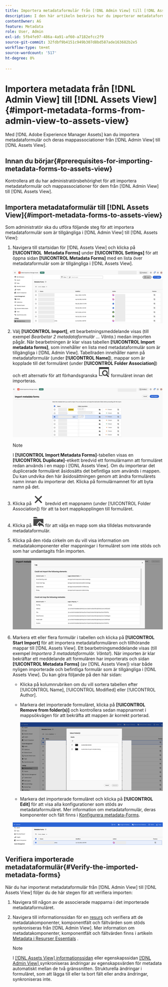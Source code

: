 ```yaml
---
title: Importera metadataformulär från [!DNL Admin View] till [!DNL Assets View]
description: I den här artikeln beskrivs hur du importerar metadataformuläret från [!DNL Admin View] till [!DNL Assets View]
contentOwner: AG
feature: Metadata
role: User, Admin
exl-id: 5fb4fe97-486a-4a91-af60-a7182efcc2f9
source-git-commit: 32fdbf9b4151c949b307d8bd587ade163682b2e5
workflow-type: tm+mt
source-wordcount: '517'
ht-degree: 0%

---
```


# Importera metadata från [!DNL Admin View] till [!DNL Assets View] {#import-metadata-forms-from-admin-view-to-assets-view}

Med [!DNL Adobe Experience Manager Assets] kan du importera metadataformulär och deras mappassociationer från [!DNL Admin View] till [!DNL Assets View].

## Innan du börjar{#prerequisites-for-importing-metadata-forms-to-assets-view}

Kontrollera att du har administratörsbehörighet för att importera metadataformulär och mappassociationer för dem från [!DNL Admin View] till [!DNL Assets View].

## Importera metadataformulär till [!DNL Assets View]{#import-metadata-forms-to-assets-view}

Som administratör ska du utföra följande steg för att importera metadataformulär som är tillgängliga i [!DNL Admin View] till [!DNL Assets View]:

1. Navigera till startsidan för [!DNL Assets View] och klicka på **[!UICONTROL &#x200B; Metadata Forms]** under **[!UICONTROL Settings]** för att öppna sidan **[!UICONTROL Metadata Forms]** med en lista över metadataformulär som är tillgängliga i [!DNL Assets View].

   ![sida med metadataformulär](/help/assets/assets/metadata-forms-page.png)

1. Välj **[!UICONTROL Import]**, ett bearbetningsmeddelande visas (till exempel *Bearbetar 2 metadataformulär ... Vänta.*) medan importen pågår. När bearbetningen är klar visas tabellen **[!UICONTROL Import metadata forms]**, som innehåller en lista med metadataformulär som är tillgängliga i [!DNL Admin View]. Tabellraden innehåller namn på metadataformulär (under **[!UICONTROL Name]**), mappar som är kopplade till det formuläret (under **[!UICONTROL Folder Association]**) och ett alternativ för att förhandsgranska ![förhandsgranska](/help/assets/assets/Preview.svg) formuläret innan det importeras.

   ![Importera Forms-metadatasida](/help/assets/assets/import-metadata-forms-page.png)

   >[!NOTE]
   > 
   > I **[!UICONTROL Import Metadata Forms]**-tabellen visas en **[!UICONTROL Duplicate]**-etikett bredvid ett formulärnamn att formuläret redan används i en mapp i [!DNL Assets View]. Om du importerar det duplicerade formuläret åsidosätts det befintliga som används i mappen. Du kan undvika den här åsidosättningen genom att ändra formulärets namn innan du importerar det. Klicka på formulärnamnet för att byta namn på det.

1. Klicka på ![välj mapp](/help/assets/assets/x.svg) bredvid ett mappnamn (under [!UICONTROL Folder Association]) för att ta bort mappkopplingen till formuläret.
1. Klicka på ![välj mapp](/help/assets/assets/add-to-folder.svg) för att välja en mapp som ska tilldelas motsvarande metadataformulär.
1. Klicka på den röda cirkeln om du vill visa information om metadatakomponenter eller mappningar i formuläret som inte stöds och som har undantagits från importen.

   ![Importera Forms-metadatasida](/help/assets/assets/unsupported-import-elements.png)

1. Markera ett eller flera formulär i tabellen och klicka på **[!UICONTROL Start Import]** för att importera metadataformulären och tillhörande mappar till [!DNL Assets View]. Ett bearbetningsmeddelande visas (till exempel *Importera 3 metadataformulär. Vänta!*). När importen är klar bekräftar ett meddelande att formulären har importerats och sidan **[!UICONTROL Metadata Forms]** (av [!DNL Assets View]) visar både nyligen importerade och befintliga formulär som är tillgängliga i [!DNL Assets View]. Du kan göra följande på den här sidan:

   * Klicka på kolumnrubriken om du vill sortera tabellen efter [!UICONTROL Name], [!UICONTROL Modified] eller [!UICONTROL Author].
   * Markera det importerade formuläret, klicka på **[!UICONTROL Remove from folder(s)]** och kontrollera sedan mappnamnet i mappsökvägen för att bekräfta att mappen är korrekt porterad.

     ![verifiera sidan med metadataformulär](/help/assets/assets/confirm-ported-folder.png)
   * Markera det importerade formuläret och klicka på **[!UICONTROL Edit]** för att visa alla konfigurationer som stöds av metadataformuläret. Mer information om metadataformulär, deras komponenter och fält finns i [Konfigurera metadata-Forms](https://experienceleague.adobe.com/en/docs/experience-manager-assets-essentials/help/metadata#metadata-forms).

   ![verifiera sidan med metadataformulär](/help/assets/assets/verify-metadata-forms-page.png)

## Verifiera importerade metadataformulär{#Verify-the-imported-metadata-forms}

När du har importerat metadataformulär från [!DNL Admin View] till [!DNL Assets View] följer du de här stegen för att verifiera importen:

1. Navigera till någon av de associerade mapparna i det importerade metadataformuläret.
1. Navigera till informationssidan för en [resurs](/help/assets/navigate-assets-view.md#preview-assets) och verifiera att de metadatakomponenter, komponentfält och fältvärden som stöds synkroniseras från [!DNL Admin View]. Mer information om metadatakomponenter, komponentfält och fältvärden finns i artikeln [Metadata i Resurser Essentials](https://experienceleague.adobe.com/en/docs/experience-manager-assets-essentials/help/metadata) .

   >[!NOTE]
   >
   > I [[!DNL Assets View] informationssidan](https://experienceleague.adobe.com/en/docs/experience-manager-cloud-service/content/assets/assets-view/metadata-assets-view#metadata-forms) eller egenskapssidan [[!DNL Admin View] ](https://experienceleague.adobe.com/en/docs/experience-manager-65/content/assets/administer/metadata-schemas) synkroniseras ändringar av egenskapsvärden för metadata automatiskt mellan de två gränssnitten. Strukturella ändringar i formuläret, som att lägga till eller ta bort fält eller andra ändringar, synkroniseras inte.

